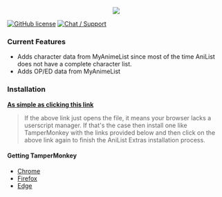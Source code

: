 <div align="center">
	<img src="https://lolisafe.moe/pKK0BwTG.png" />
</div>

[![GitHub license](https://img.shields.io/badge/License-MIT-blue.svg?style=flat-square)](https://raw.githubusercontent.com/kanadeko/Kuro/master/LICENSE)
[![Chat / Support](https://img.shields.io/badge/Support-Discord-7289DA.svg?style=flat-square)](https://discord.gg/G6pRS4b)

### Current Features

 - Adds character data from MyAnimeList since most of the time AniList does not have a complete character list.
 - Adds OP/ED data from MyAnimeList

### Installation

[**As simple as clicking this link**](https://github.com/pilar6195/AniList-Extras/raw/master/anilist-extras.user.js)

> If the above link just opens the file, it means your browser lacks a userscript manager. If that's the case then install one like TamperMonkey with the links provided below and then click on the above link again to finish the AniList Extras installation process.

#### Getting TamperMonkey

- [Chrome](https://chrome.google.com/webstore/detail/tampermonkey/dhdgffkkebhmkfjojejmpbldmpobfkfo)
- [Firefox](https://addons.mozilla.org/firefox/addon/tampermonkey/)
- [Edge](https://www.microsoft.com/store/apps/9NBLGGH5162S)
